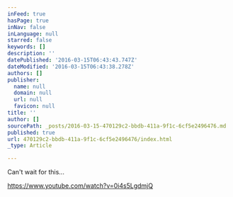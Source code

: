 ```yaml
---
inFeed: true
hasPage: true
inNav: false
inLanguage: null
starred: false
keywords: []
description: ''
datePublished: '2016-03-15T06:43:43.747Z'
dateModified: '2016-03-15T06:43:38.278Z'
authors: []
publisher:
  name: null
  domain: null
  url: null
  favicon: null
title: ''
author: []
sourcePath: _posts/2016-03-15-470129c2-bbdb-411a-9f1c-6cf5e2496476.md
published: true
url: 470129c2-bbdb-411a-9f1c-6cf5e2496476/index.html
_type: Article

---
```

Can't wait for this...

https://www.youtube.com/watch?v=0i4s5LgdmjQ